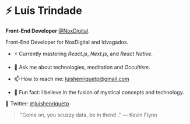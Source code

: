 # ⚡ Luís Trindade

**Front-End Developer** [@NoxDigital](https://noxdigital.com.br).

Front-End Developer for NoxDigital and Idvogados. 

- ⚡ Currently mastering _React.js_, _Next.js_, and _React Native_.

- 💬 Ask me about technologies, meditation and _Occultism_.

- 📫 How to reach me: luishenriquetp@gmail.com

- 🙏 Fun fact: I believe in the fusion of mystical concepts and technology.

🚀 Twitter: [@luishenriquetp](https://www.twitter.com/luishenriquetp)

> "Come on, you scuzzy data, be in there! ."
> ― Kevin Flynn
